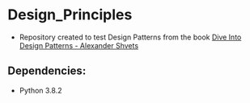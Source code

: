 # Design_Principles

* Repository created to test Design Patterns from the book [Dive Into Design Patterns - Alexander Shvets](https://refactoring.guru/design-patterns/book)

## Dependencies:
* Python 3.8.2